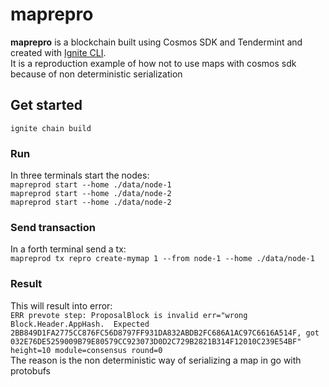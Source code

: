 # maprepro

**maprepro** is a blockchain built using Cosmos SDK and Tendermint and created with [Ignite CLI](https://ignite.com/cli).
<br/>
It is a reproduction example of how not to use maps with cosmos sdk because of non deterministic serialization

## Get started

`ignite chain build`

### Run

In three terminals start the nodes:
<br/>
`mapreprod start --home ./data/node-1`
<br/>
`mapreprod start --home ./data/node-2`
<br/>
`mapreprod start --home ./data/node-2`

### Send transaction

In a forth terminal send a tx:
<br/>
`mapreprod tx repro create-mymap 1 --from node-1 --home ./data/node-1`

### Result

This will result into error:
<br/>
`ERR prevote step: ProposalBlock is invalid err="wrong Block.Header.AppHash.  Expected 2BB849D1FA2775CC876FC56D8797FF931DA832ABDB2FC686A1AC97C6616A514F, got 032E76DE5259009B79E80579CC923073D0D2C729B2821B314F12010C239E54BF" height=10 module=consensus round=0`
<br/>
The reason is the non deterministic way of serializing a map in go with protobufs

